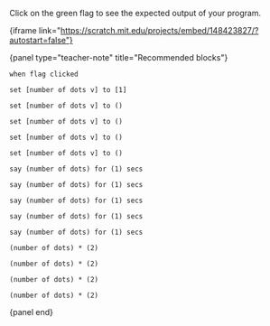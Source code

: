 Click on the green flag to see the expected output of your program.

{iframe link="https://scratch.mit.edu/projects/embed/148423827/?autostart=false"}

{panel type="teacher-note" title="Recommended blocks"}

```scratch
when flag clicked
```

```scratch:split:random
set [number of dots v] to [1]

set [number of dots v] to ()

set [number of dots v] to ()

set [number of dots v] to ()

set [number of dots v] to ()
```

```scratch:split
say (number of dots) for (1) secs

say (number of dots) for (1) secs

say (number of dots) for (1) secs

say (number of dots) for (1) secs

say (number of dots) for (1) secs
```

```scratch:split
(number of dots) * (2)

(number of dots) * (2)

(number of dots) * (2)

(number of dots) * (2)
```

{panel end}
